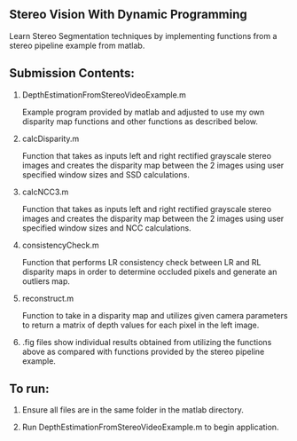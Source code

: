 ## Stereo Vision With Dynamic Programming

Learn Stereo Segmentation techniques by implementing functions from a stereo pipeline example from matlab. 

## Submission Contents:
1. DepthEstimationFromStereoVideoExample.m
      
   Example program provided by matlab and adjusted to use my own disparity map functions and other functions as described below. 

2. calcDisparity.m

    Function that takes as inputs left and right rectified grayscale stereo images and creates the disparity map between the 2 images using user specified window sizes and SSD calculations.  

3. calcNCC3.m

     Function that takes as inputs left and right rectified grayscale stereo images and creates the disparity map between the 2 images using user specified window sizes and NCC calculations.

4. consistencyCheck.m

    Function that performs LR consistency check between LR and RL disparity maps in order to determine occluded pixels and generate an outliers map. 

5. reconstruct.m
      
    Function to take in a disparity map and utilizes given camera parameters to return a matrix of depth values for each pixel in the left image.
    
6. .fig files show individual results obtained from utilizing the functions above as compared with functions provided by the stereo pipeline example. 

## To run:
1. Ensure all files are in the same folder in the matlab directory.

2. Run DepthEstimationFromStereoVideoExample.m to begin application.

